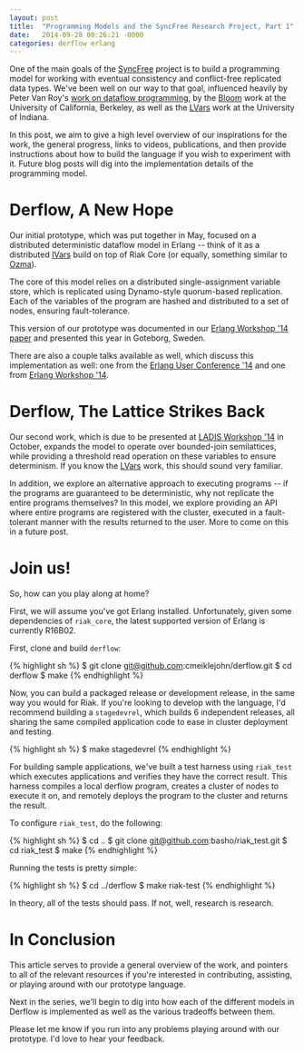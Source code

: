 ```yaml
---
layout: post
title:  "Programming Models and the SyncFree Research Project, Part 1"
date:   2014-09-28 00:26:21 -0000
categories: derflow erlang
---
```


One of the main goals of the [SyncFree][SyncFree] project is to build a
programming model for working with eventual consistency and
conflict-free replicated data types.  We've been well on our way to that
goal, influenced heavily by Peter Van Roy's [work on dataflow
programming][CTMCP], by the [Bloom][Bloom] work at the University of
California, Berkeley, as well as the [LVars][LVars] work at the
University of Indiana.

In this post, we aim to give a high level overview of our inspirations
for the work, the general progress, links to videos, publications, and
then provide instructions about how to build the language if you wish to
experiment with it.  Future blog posts will dig into the implementation
details of the programming model.

# Derflow, A New Hope

Our initial prototype, which was put together in May, focused on a
distributed deterministic dataflow model in Erlang -- think of it as a
distributed [IVars] build on top of Riak Core (or equally, something
similar to [Ozma][Ozma]).

The core of this model relies on a distributed single-assignment
variable store, which is replicated using Dynamo-style quorum-based
replication.  Each of the variables of the program are hashed and
distributed to a set of nodes, ensuring fault-tolerance.

This version of our prototype was documented in our [Erlang Workshop '14
paper][EW14] and presented this year in Goteborg, Sweden.

There are also a couple talks available as well, which discuss this
implementation as well: one from the [Erlang User Conference
'14][EUC14Video] and one from [Erlang Workshop '14][EW14Video].

# Derflow, The Lattice Strikes Back

Our second work, which is due to be presented at [LADIS Workshop
'14][LADIS14] in October, expands the model to operate over bounded-join
semilattices, while providing a threshold read operation on these
variables to ensure determinism.  If you know the [LVars][LVars] work,
this should sound very familiar.

In addition, we explore an alternative approach to executing programs --
if the programs are guaranteed to be deterministic, why not replicate
the entire programs themselves?  In this model, we explore providing an
API where entire programs are registered with the cluster, executed in a
fault-tolerant manner with the results returned to the user.  More to
come on this in a future post.

# Join us!

So, how can you play along at home?

First, we will assume you've got Erlang installed.  Unfortunately, given
some dependencies of `riak_core`, the latest supported version of Erlang
is currently R16B02.

First, clone and build `derflow`:

{% highlight sh %}
$ git clone git@github.com:cmeiklejohn/derflow.git
$ cd derflow
$ make
{% endhighlight %}

Now, you can build a packaged release or development release, in the
same way you would for Riak.  If you're looking to develop with the
language, I'd recommend building a `stagedevrel`, which builds 6
independent releases, all sharing the same compiled application code to
ease in cluster deployment and testing.

{% highlight sh %}
$ make stagedevrel
{% endhighlight %}

For building sample applications, we've built a test harness using
`riak_test` which executes applications and verifies they have the
correct result.  This harness compiles a local derflow program, creates
a cluster of nodes to execute it on, and remotely deploys the program to
the cluster and returns the result.

To configure `riak_test`, do the following:

{% highlight sh %}
$ cd ..
$ git clone git@github.com:basho/riak_test.git
$ cd riak_test
$ make
{% endhighlight %}

Running the tests is pretty simple:

{% highlight sh %}
$ cd ../derflow
$ make riak-test
{% endhighlight %}

In theory, all of the tests should pass.  If not, well, research is
research.

# In Conclusion

This article serves to provide a general overview of the work, and
pointers to all of the relevant resources if you're interested in
contributing, assisting, or playing around with our prototype language.  

Next in the series, we'll begin to dig into how each of the different
models in Derflow is implemented as well as the various tradeoffs
between them.

Please let me know if you run into any problems playing around with our
prototype.  I'd love to hear your feedback.

[EUC14Video]: https://www.youtube.com/watch?v=vk0-48qacqw
[EW14Video]: https://www.youtube.com/watch?v=camJBbIw6m8
[SyncFree]: https://syncfree.lip6.fr
[EW14]: http://dl.acm.org/citation.cfm?id=2633451
[LADIS14]: http://ladisworkshop.org/node/10
[Bloom]: http://www.bloom-lang.net
[LVars]: http://dl.acm.org/citation.cfm?id=2502326
[Ozma]: http://dl.acm.org/citation.cfm?id=2489841
[IVars]: http://hackage.haskell.org/package/monad-par-0.3.4.4/docs/Control-Monad-Par.html
[CTMCP]: http://www.info.ucl.ac.be/~pvr/book.html
